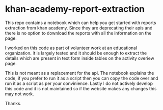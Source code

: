 # khan-academy-report-extraction
This repo contains a notebook which can help you get started with reports extraction from khan academy. Since they are deprecating their apis and there is no option to download the reports with all the information on the page. 

I worked on this code as part of volunteer work at an educational organization. It is largely tested and it should be enough to extract the details which are present in text form inside tables on the activity overiew page. 

This is not meant as a replacement for the api. The notebook explains the code, if you prefer to run it as a script then you can copy the code over and run it as a script as per your convinience. Lastly I do not actively develop this code and it is not maintained so if the website makes any changes this may not work. 

Thanks. 

